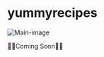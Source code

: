 # yummyrecipes
<img src='./recipes.jpb' title='Main-image' width='' alt='Main-image' />



🚀🚀Coming Soon🚀🚀
